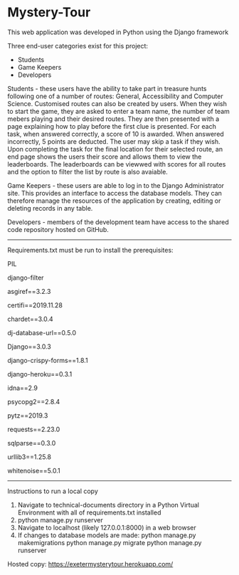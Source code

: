 # Mystery-Tour

This web application was developed in Python using the Django framework

Three end-user categories exist for this project:
  - Students
  - Game Keepers
  - Developers

Students - these users have the ability to take part in treasure hunts following one of a number of routes: General, Accessibility and Computer Science. Customised routes can also be created by users. When they wish to start the game, they are asked to enter a team name, the number of team mebers playing and their desired routes. They are then presented with a page explaining how to play before the first clue is presented. For each task, when answered correctly, a score of 10 is awarded. When answered incorrectly, 5 points are deducted. The user may skip a task if they wish. Upon completing the task for the final location for their selected route, an end page shows the users their score and allows them to view the leaderboards. The leaderboards can be viewwed with scores for all routes and the option to filter the list by route is also avaiable.

Game Keepers - these users are able to log in to the Django Administrator site. This provides an interface to access the database models. They can therefore manage the resources of the application by creating, editing or deleting records in any table.

Developers - members of the development team have access to the shared code repository hosted on GitHub.

--------------------------------------------------------

Requirements.txt must be run to install the prerequisites:

PIL

django-filter

asgiref==3.2.3

certifi==2019.11.28

chardet==3.0.4

dj-database-url==0.5.0

Django==3.0.3

django-crispy-forms==1.8.1

django-heroku==0.3.1

idna==2.9

psycopg2==2.8.4

pytz==2019.3

requests==2.23.0

sqlparse==0.3.0

urllib3==1.25.8

whitenoise==5.0.1

--------------------------------------------------------

Instructions to run a local copy
1. Navigate to technical-documents directory in a Python Virtual Environment with all of requirements.txt installed
2. python manage.py runserver
3. Navigate to localhost (likely 127.0.0.1:8000) in a web browser
4. If changes to database models are made:
	python manage.py makemigrations
	python manage.py migrate
	python manage.py runserver
  
  
Hosted copy:
https://exetermysterytour.herokuapp.com/


